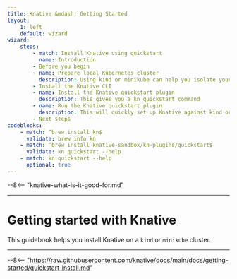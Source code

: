 ```yaml
---
title: Knative &mdash; Getting Started
layout:
    1: left
    default: wizard
wizard:
    steps:
        - match: Install Knative using quickstart
          name: Introduction
        - Before you begin
        - name: Prepare local Kubernetes cluster
          description: Using kind or minikube can help you isolate your Knative learning experiments.
        - Install the Knative CLI
        - name: Install the Knative quickstart plugin
          description: This gives you a kn quickstart command
        - name: Run the Knative quickstart plugin
          description: This will quickly set up Knative against kind or minikube
        - Next steps
codeblocks:
    - match: ^brew install kn$
      validate: brew info kn
    - match: ^brew install knative-sandbox/kn-plugins/quickstart$
      validate: kn quickstart --help
    - match: kn quickstart --help
      optional: true
---
```


--8<-- "knative-what-is-it-good-for.md"

---

# Getting started with Knative

This guidebook helps you install Knative on a `kind` or `minikube` cluster.

---

--8<-- "https://raw.githubusercontent.com/knative/docs/main/docs/getting-started/quickstart-install.md"

<!-- This is a demonstration of including unmodified markdown content, and overlaying a wizard -->
